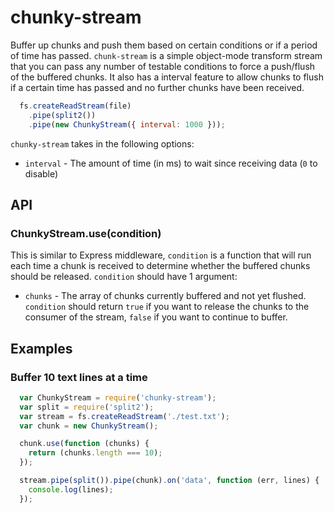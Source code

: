 # chunky-stream

Buffer up chunks and push them based on certain conditions or if a period of time has passed.
`chunk-stream` is a simple object-mode transform stream that you can pass any number of testable conditions to force a push/flush of the buffered chunks. It also has a interval feature to allow chunks to flush if a certain time has passed and no further chunks have been received.

``` js
  fs.createReadStream(file)
    .pipe(split2())
    .pipe(new ChunkyStream({ interval: 1000 }));
```

`chunky-stream` takes in the following options:
  * `interval` - The amount of time (in ms) to wait since receiving data (`0` to disable)

## API

### ChunkyStream.use(condition)
This is similar to Express middleware, `condition` is a function that will run each time a chunk is received to determine whether the buffered chunks should be released.
`condition` should have 1 argument:
  * `chunks` - The array of chunks currently buffered and not yet flushed.
`condition` should return `true` if you want to release the chunks to the consumer of the stream, `false` if you want to continue to buffer.

## Examples

### Buffer 10 text lines at a time
``` js
  var ChunkyStream = require('chunky-stream');
  var split = require('split2');
  var stream = fs.createReadStream('./test.txt');
  var chunk = new ChunkyStream();

  chunk.use(function (chunks) {
    return (chunks.length === 10);
  });

  stream.pipe(split()).pipe(chunk).on('data', function (err, lines) {
    console.log(lines);
  });
```
